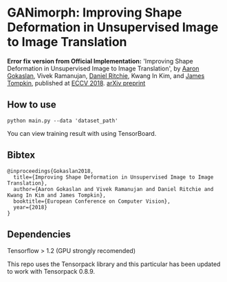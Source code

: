 # GANimorph: Improving Shape Deformation in Unsupervised Image to Image Translation
**Error fix version from Official Implementation:**
'Improving Shape Deformation in Unsupervised Image to Image Translation', by [Aaron Gokaslan](https://skylion007.github.io/), Vivek Ramanujan, [Daniel Ritchie](https://dritchie.github.io/), Kwang In Kim, and [James Tompkin](www.jamestompkin.com), published at [ECCV 2018](https://eccv2018.org/).
[arXiv preprint](http://arxiv.org/abs/1808.04325)

## How to use
```
python main.py --data 'dataset_path'
```

You can view training result with using TensorBoard.

## Bibtex

```
@inproceedings{Gokaslan2018,
  title={Improving Shape Deformation in Unsupervised Image to Image Translation},
  author={Aaron Gokaslan and Vivek Ramanujan and Daniel Ritchie and Kwang In Kim and James Tompkin},
  booktitle={European Conference on Computer Vision},
  year={2018}
}
```

## Dependencies

Tensorflow > 1.2 (GPU strongly recomended)

This repo uses the Tensorpack library and this particular has been updated to work with Tensorpack 0.8.9.
